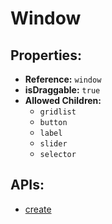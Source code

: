 # Window

## Properties:

* **Reference:** `window`
* **isDraggable:** `true`
* **Allowed Children:**
  * `gridlist`
  * `button`
  * `label`
  * `slider`
  * `selector`

## APIs:

* [create](createwindow.md)

